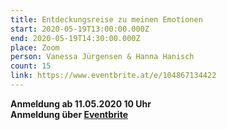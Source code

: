 ```yaml
---
title: Entdeckungsreise zu meinen Emotionen
start: 2020-05-19T13:00:00.000Z
end: 2020-05-19T14:30:00.000Z
place: Zoom
person: Vanessa Jürgensen & Hanna Hanisch
count: 15
link: https://www.eventbrite.at/e/104867134422
---
```

**Anmeldung ab 11.05.2020 10 Uhr**\
**Anmeldung über [Eventbrite ](https://www.eventbrite.at/e/104867134422)**